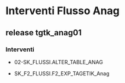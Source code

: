 Interventi Flusso Anag
======================

release tgtk_anag01
-------------------

### Interventi

-   02-SK_FLUSSI.ALTER_TABLE_ANAG

-   SK_F2_FLUSSI.F2_EXP_TAGETIK_Anag
